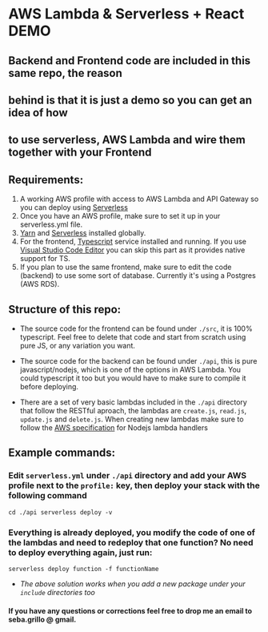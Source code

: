 # AWS Lambda & Serverless + React DEMO

## Backend and Frontend code are included in this same repo, the reason
## behind is that it is just a demo so you can get an idea of how
## to use serverless, AWS Lambda and wire them together with your Frontend

## Requirements:
1. A working AWS profile with access to AWS Lambda and API Gateway so you can deploy using [Serverless](https://serverless.com/framework/docs/)
2. Once you have an AWS profile, make sure to set it up in your serverless.yml file.
3. [Yarn](https://yarnpkg.com/lang/en/) and [Serverless](https://serverless.com/) installed globally.
4. For the frontend, [Typescript](https://www.typescriptlang.org/) service installed and running. If you use [Visual Studio Code Editor](https://code.visualstudio.com/) you can skip this part as it provides native support for TS.
5. If you plan to use the same frontend, make sure to edit the code (backend) to use some sort of database. Currently it's using a Postgres (AWS RDS).

## Structure of this repo:

* The source code for the frontend can be found under `./src`, it is 100% typescript. Feel free to delete that code and start from scratch using pure JS, or any variation you want.

* The source code for the backend can be found under `./api`, this is pure javascript/nodejs, which is one of the options in AWS Lambda. You could typescript it too but you would have to make sure to compile it before deploying.

* There are a set of very basic lambdas included in the `./api` directory that follow the RESTful aproach, the lambdas are `create.js`, `read.js`, `update.js` and `delete.js`. When creating new lambdas make sure to follow the [AWS specification](http://docs.aws.amazon.com/lambda/latest/dg/nodejs-prog-model-handler.html) for Nodejs lambda handlers

## Example commands:

### Edit `serverless.yml` under `./api` directory and add your AWS profile next to the `profile:` key, then deploy your stack with the following command

`cd ./api
serverless deploy -v`

### Everything is already deployed, you modify the code of one of the lambdas and need to redeploy that one function? No need to deploy everything again, just run:

`serverless deploy function -f functionName`

* _The above solution works when you add a new package under your `include` directories too_


#### If you have any questions or corrections feel free to drop me an email to seba.grillo @ gmail.

